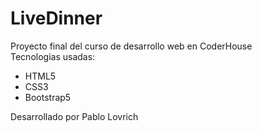 # LiveDinner
Proyecto final del curso de desarrollo web en CoderHouse<br>
Tecnologias usadas: 
<ul>
  <li>HTML5</li>
  <li>CSS3</li>
  <li>Bootstrap5</li>
</ul>

Desarrollado por Pablo Lovrich
